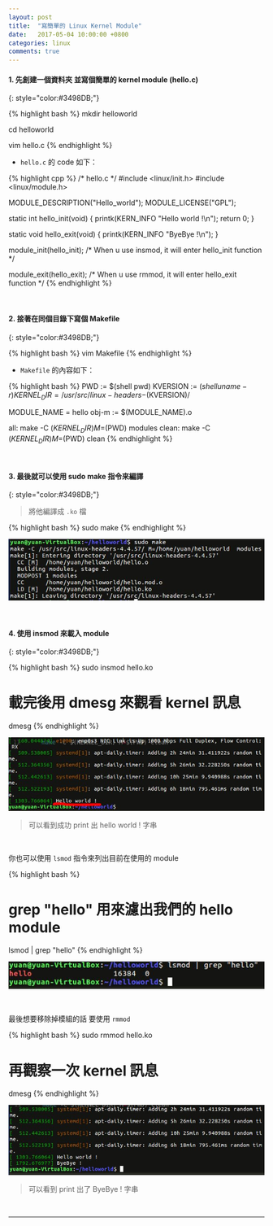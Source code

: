 ```yaml
---
layout: post
title:  "寫簡單的 Linux Kernel Module"
date:   2017-05-04 10:00:00 +0800
categories: linux
comments: true
---
```

#### 1. 先創建一個資料夾 並寫個簡單的 kernel module (hello.c) 
{: style="color:#3498DB;"}

{% highlight bash %}
mkdir helloworld

cd helloworld

vim hello.c
{% endhighlight %}

- `hello.c` 的 code 如下：

{% highlight cpp %}
/* hello.c */
#include <linux/init.h>
#include <linux/module.h>
  
MODULE_DESCRIPTION("Hello_world");
MODULE_LICENSE("GPL");
  
static int hello_init(void)
{
 printk(KERN_INFO "Hello world !\n");
 return 0;
}
  
static void hello_exit(void)
{
 printk(KERN_INFO "ByeBye !\n");
}
  
module_init(hello_init);
/* When u use insmod, it will enter hello_init function */

module_exit(hello_exit);
/* When u use rmmod, it will enter hello_exit function */
{% endhighlight %}

<br/>

#### 2. 接著在同個目錄下寫個 Makefile
{: style="color:#3498DB;"}

{% highlight bash %}
vim Makefile
{% endhighlight %}

- `Makefile` 的內容如下：

{% highlight bash %}
PWD := $(shell pwd) 
KVERSION := $(shell uname -r)
KERNEL_DIR = /usr/src/linux-headers-$(KVERSION)/
 
MODULE_NAME = hello
obj-m := $(MODULE_NAME).o
 
all: 
 make -C $(KERNEL_DIR) M=$(PWD) modules
clean: 
 make -C $(KERNEL_DIR) M=$(PWD) clean
{% endhighlight %}

<br/>

#### 3. 最後就可以使用 sudo make 指令來編譯
{: style="color:#3498DB;"}

> 將他編譯成 `.ko` 檔

{% highlight bash %}
sudo make
{% endhighlight %}

![picture01](https://raw.githubusercontent.com/a1996850622/mdsite_document/master/Linux_kernel_module/picture01.JPG)

<br/>

#### 4. 使用 insmod 來載入 module 
{: style="color:#3498DB;"}

{% highlight bash %}
sudo insmod hello.ko

# 載完後用 dmesg 來觀看 kernel 訊息
dmesg
{% endhighlight %}

![picture02](https://raw.githubusercontent.com/a1996850622/mdsite_document/master/Linux_kernel_module/picture02.JPG)

> 可以看到成功 print 出 hello world ! 字串

<br/>

你也可以使用 `lsmod` 指令來列出目前在使用的 module

{% highlight bash %}
# grep "hello" 用來濾出我們的 hello module 
lsmod | grep "hello"
{% endhighlight %}

![picture03](https://raw.githubusercontent.com/a1996850622/mdsite_document/master/Linux_kernel_module/picture03.JPG)

<br/>

最後想要移除掉模組的話 要使用 `rmmod`

{% highlight bash %}
sudo rmmod hello.ko

# 再觀察一次 kernel 訊息
dmesg
{% endhighlight %}

![picture04](https://raw.githubusercontent.com/a1996850622/mdsite_document/master/Linux_kernel_module/picture04.JPG)

> 可以看到 print 出了 ByeBye ! 字串

<br/>

---
